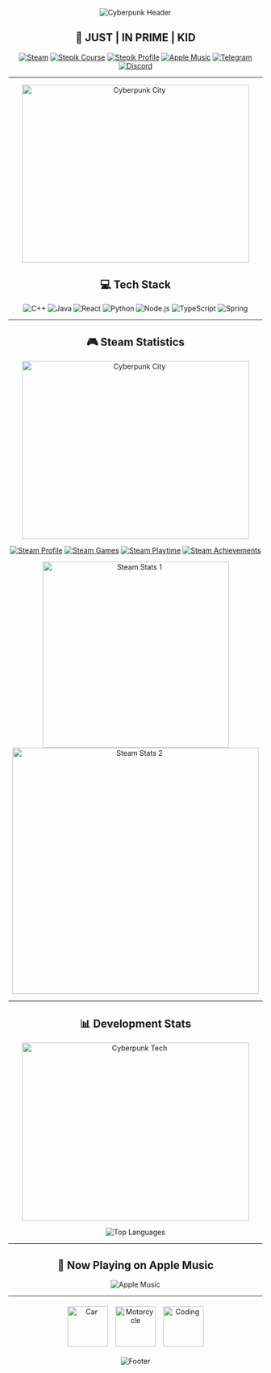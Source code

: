 <div align="center">

![Cyberpunk Header](https://capsule-render.vercel.app/api?type=waving&color=0:00ff88,50:00cc66,100:008855&height=250&section=header&text=xgorfo&fontSize=90&fontAlignY=40&animation=fadeIn&fontColor=ffffff&desc=progressive&descSize=20&descAlignY=70)

## 🚀 JUST | IN PRIME | KID

[![Steam](https://img.shields.io/badge/STEAM-000000?style=for-the-badge&logo=steam&logoColor=white&animation=glow)](https://steamcommunity.com/profiles/76561199229921015)
[![Stepik Course](https://img.shields.io/badge/STEPIK_COURSE-00ff88?style=for-the-badge&logo=python&logoColor=black)](https://stepik.org/243773)
[![Stepik Profile](https://img.shields.io/badge/STEPIK_PROFILE-00cc66?style=for-the-badge&logo=bookstack&logoColor=white)](https://stepik.org/users/985665912/profile)
[![Apple Music](https://img.shields.io/badge/APPLE_MUSIC-FA243C?style=for-the-badge&logo=applemusic&logoColor=white)](https://music.apple.com)
[![Telegram](https://img.shields.io/badge/TELEGRAM-26A5E4?style=for-the-badge&logo=telegram&logoColor=white)](https://t.me/brain_mng)
[![Discord](https://img.shields.io/badge/DISCORD-xgorfo-5865F2?style=for-the-badge&logo=discord&logoColor=white)](https://discord.com/users/782352234557603871)

---

<div align="center">
  <img src="https://i.gifer.com/73Og.gif" height="353" width="450" alt="Cyberpunk City">
</div>

## 💻 Tech Stack

![C++](https://img.shields.io/badge/C++-00599C?style=flat-square&logo=cplusplus&logoColor=white)
![Java](https://img.shields.io/badge/Java-007396?style=flat-square&logo=java&logoColor=white)
![React](https://img.shields.io/badge/React-61DAFB?style=flat-square&logo=react&logoColor=black)
![Python](https://img.shields.io/badge/Python-3776AB?style=flat-square&logo=python&logoColor=white)
![Node.js](https://img.shields.io/badge/Node.js-339933?style=flat-square&logo=nodedotjs&logoColor=white)
![TypeScript](https://img.shields.io/badge/TypeScript-007ACC?style=flat-square&logo=typescript&logoColor=white)
![Spring](https://img.shields.io/badge/Spring-6DB33F?style=flat-square&logo=spring&logoColor=white)

---

## 🎮 Steam Statistics

<div align="center">
  <img src="https://i.pinimg.com/originals/b9/80/71/b98071a8699673a8da114700c2fe2995.gif" height="353" width="450" alt="Cyberpunk City">
</div>

[![Steam Profile](https://img.shields.io/badge/Steam_Profile-View_Stats-000000?style=for-the-badge&logo=steam)](https://steamcommunity.com/profiles/76561199229921015)
[![Steam Games](https://img.shields.io/badge/60+_Games-000000?style=flat-square&logo=steam)](https://steamcommunity.com/profiles/76561199229921015/games)
[![Steam Playtime](https://img.shields.io/badge/2000+_Hours-000000?style=flat-square&logo=steam)](https://steamcommunity.com/profiles/76561199229921015)
[![Steam Achievements](https://img.shields.io/badge/340+_Achievements-000000?style=flat-square&logo=steam)](https://steamcommunity.com/profiles/76561199229921015/stats)

<div align="center">
  <img width="369" alt="Steam Stats 1" src="https://github.com/user-attachments/assets/f5bc65dd-f6c2-4e0b-bfb5-4ea168f797bd" />
  <img width="488" alt="Steam Stats 2" src="https://github.com/user-attachments/assets/62ec06f9-2236-472a-9dc7-cfacb0176d1f" />
</div>

---

## 📊 Development Stats

<div align="center">
  <img src="https://i.pinimg.com/originals/cd/71/06/cd71069c66f82a8ada9b07a0ed7437af.gif" height="353" width="450" alt="Cyberpunk Tech">
</div>


![Top Languages](https://github-readme-stats.vercel.app/api/top-langs/?username=xgorfo&layout=compact&theme=dark&bg_color=00000000&title_color=00ff88&text_color=00cc66&hide_border=true&langs_count=8)

---

## 🎵 Now Playing on Apple Music

![Apple Music](https://img.shields.io/badge/Now_Playing-SOFIA_ISELLA_HOT_GUM-FA243C?style=for-the-badge&logo=applemusic&logoColor=white)

---

<div style="display: flex; justify-content: center; gap: 15px; flex-wrap: wrap; margin: 20px 0;">
  <img src="https://media.giphy.com/media/3o7aD2qvenfGpDoakU/giphy.gif" width="80" alt="Car">
  <img src="https://media.giphy.com/media/l0MYt5jPR6QX5pnqM/giphy.gif" width="80" alt="Motorcycle">
  <img src="https://media.giphy.com/media/LMcB8XospGZO8UQq87/giphy.gif" width="80" alt="Coding">
</div>

![Footer](https://capsule-render.vercel.app/api?type=waving&color=0:00ff88,50:00cc66,100:008855&height=150&section=footer&animation=fadeIn&fontColor=ffffff)

</div>

